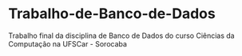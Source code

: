 # Trabalho-de-Banco-de-Dados
Trabalho final da disciplina de Banco de Dados do curso Ciências da Computação na UFSCar - Sorocaba
